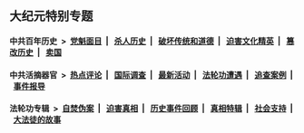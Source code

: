 ## 大纪元特别专题

#### 中共百年历史 &nbsp;>&nbsp; [党魁面目](indexes/nf1176107/README.md?09030430) &nbsp;| &nbsp; [杀人历史](indexes/nf1176106/README.md?09030430) &nbsp;| &nbsp; [破坏传统和道德](indexes/nf1176106/README.md?09030430) &nbsp;| &nbsp; [迫害文化精英](indexes/nf1176111/README.md?09030430) &nbsp;| &nbsp; [篡改历史](indexes/nf1176115/README.md?09030430) &nbsp;| &nbsp; [卖国](indexes/nf1176117/README.md?09030430) 

#### 中共活摘器官 &nbsp;>&nbsp; [热点评论](indexes/nf5879/README.md?09030430) &nbsp;| &nbsp; [国际调查](indexes/nf5947/README.md?09030430) &nbsp;| &nbsp; [最新活动](indexes/nf5883/README.md?09030430) &nbsp;| &nbsp; [法轮功遭遇](indexes/nf5881/README.md?09030430) &nbsp;| &nbsp; [追查案例](indexes/nf5880/README.md?09030430) &nbsp;| &nbsp; [事件报导](indexes/nf5877/README.md?09030430) 

#### 法轮功专辑 &nbsp;>&nbsp; [自焚伪案](indexes/nf5562/README.md?09030430) &nbsp;| &nbsp; [迫害真相](indexes/nf4379/README.md?09030430) &nbsp;| &nbsp; [历史事件回顾](indexes/nf5793/README.md?09030430) &nbsp;| &nbsp; [真相特辑](indexes/nf4389/README.md?09030430) &nbsp;| &nbsp; [社会支持](indexes/nf4386/README.md?09030430) &nbsp;| &nbsp; [大法徒的故事](indexes/nf1147481/README.md?09030430) 


